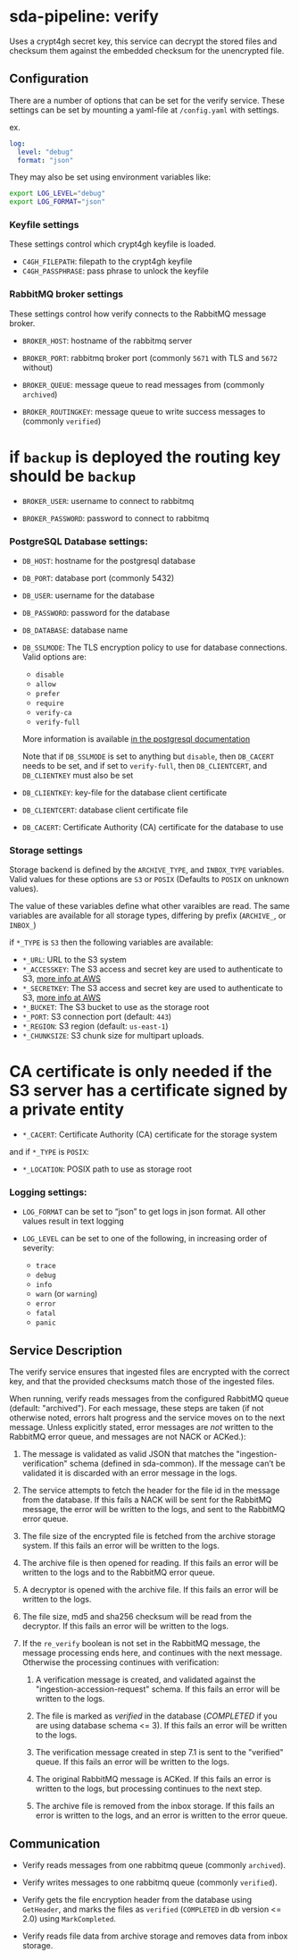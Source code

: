 # sda-pipeline: verify

Uses a crypt4gh secret key, this service can decrypt the stored files and checksum them against the embedded checksum for the unencrypted file.

## Configuration

There are a number of options that can be set for the verify service.
These settings can be set by mounting a yaml-file at `/config.yaml` with settings.

ex.
```yaml
log:
  level: "debug"
  format: "json"
```
They may also be set using environment variables like:
```bash
export LOG_LEVEL="debug"
export LOG_FORMAT="json"
```

### Keyfile settings

These settings control which crypt4gh keyfile is loaded.

 - `C4GH_FILEPATH`: filepath to the crypt4gh keyfile
 - `C4GH_PASSPHRASE`: pass phrase to unlock the keyfile

### RabbitMQ broker settings

These settings control how verify connects to the RabbitMQ message broker.

 - `BROKER_HOST`: hostname of the rabbitmq server

 - `BROKER_PORT`: rabbitmq broker port (commonly `5671` with TLS and `5672` without)

 - `BROKER_QUEUE`: message queue to read messages from (commonly `archived`)

 - `BROKER_ROUTINGKEY`: message queue to write success messages to (commonly `verified`)
 # if `backup` is deployed the routing key should be `backup`

 - `BROKER_USER`: username to connect to rabbitmq

 - `BROKER_PASSWORD`: password to connect to rabbitmq

### PostgreSQL Database settings:

 - `DB_HOST`: hostname for the postgresql database

 - `DB_PORT`: database port (commonly 5432)

 - `DB_USER`: username for the database

 - `DB_PASSWORD`: password for the database

 - `DB_DATABASE`: database name

 - `DB_SSLMODE`: The TLS encryption policy to use for database connections.
   Valid options are:
    - `disable`
    - `allow`
    - `prefer`
    - `require`
    - `verify-ca`
    - `verify-full`

   More information is available
   [in the postgresql documentation](https://www.postgresql.org/docs/current/libpq-ssl.html#LIBPQ-SSL-PROTECTION)

   Note that if `DB_SSLMODE` is set to anything but `disable`, then `DB_CACERT` needs to be set,
   and if set to `verify-full`, then `DB_CLIENTCERT`, and `DB_CLIENTKEY` must also be set

 - `DB_CLIENTKEY`: key-file for the database client certificate

 - `DB_CLIENTCERT`: database client certificate file

 - `DB_CACERT`: Certificate Authority (CA) certificate for the database to use

### Storage settings

Storage backend is defined by the `ARCHIVE_TYPE`, and `INBOX_TYPE` variables.
Valid values for these options are `S3` or `POSIX`
(Defaults to `POSIX` on unknown values).

The value of these variables define what other varaibles are read.
The same variables are available for all storage types, differing by prefix (`ARCHIVE_`, or  `INBOX_`)

if `*_TYPE` is `S3` then the following variables are available:
 - `*_URL`: URL to the S3 system
 - `*_ACCESSKEY`: The S3 access and secret key are used to authenticate to S3,
 [more info at AWS](https://docs.aws.amazon.com/general/latest/gr/aws-sec-cred-types.html#access-keys-and-secret-access-keys)
 - `*_SECRETKEY`: The S3 access and secret key are used to authenticate to S3,
 [more info at AWS](https://docs.aws.amazon.com/general/latest/gr/aws-sec-cred-types.html#access-keys-and-secret-access-keys)
 - `*_BUCKET`: The S3 bucket to use as the storage root
 - `*_PORT`: S3 connection port (default: `443`)
 - `*_REGION`: S3 region (default: `us-east-1`)
 - `*_CHUNKSIZE`: S3 chunk size for multipart uploads.
# CA certificate is only needed if the S3 server has a certificate signed by a private entity
 - `*_CACERT`: Certificate Authority (CA) certificate for the storage system

and if `*_TYPE` is `POSIX`:
 - `*_LOCATION`: POSIX path to use as storage root

### Logging settings:

 - `LOG_FORMAT` can be set to “json” to get logs in json format.
   All other values result in text logging

 - `LOG_LEVEL` can be set to one of the following, in increasing order of severity:
    - `trace`
    - `debug`
    - `info`
    - `warn` (or `warning`)
    - `error`
    - `fatal`
    - `panic`

## Service Description

The verify service ensures that ingested files are encrypted with the correct key, and that the provided checksums match those of the ingested files.

When running, verify reads messages from the configured RabbitMQ queue (default: "archived").
For each message, these steps are taken (if not otherwise noted, errors halt progress and the service moves on to the next message.
Unless explicitly stated, error messages are *not* written to the RabbitMQ error queue, and messages are not NACK or ACKed.):

1. The message is validated as valid JSON that matches the "ingestion-verification" schema (defined in sda-common).
If the message can’t be validated it is discarded with an error message in the logs.

1. The service attempts to fetch the header for the file id in the message from the database.
If this fails a NACK will be sent for the RabbitMQ message, the error will be written to the logs, and sent to the RabbitMQ error queue.

1. The file size of the encrypted file is fetched from the archive storage system.
If this fails an error will be written to the logs.

1. The archive file is then opened for reading.
If this fails an error will be written to the logs and to the RabbitMQ error queue.

1. A decryptor is opened with the archive file.
If this fails an error will be written to the logs.

1. The file size, md5 and sha256 checksum will be read from the decryptor.
If this fails an error will be written to the logs.

1. If the `re_verify` boolean is not set in the RabbitMQ message, the message processing ends here, and continues with the next message.
Otherwise the processing continues with verification:

    1. A verification message is created, and validated against the "ingestion-accession-request" schema.
    If this fails an error will be written to the logs.

    1. The file is marked as *verified* in the database (*COMPLETED* if you are using database schema <= 3).
    If this fails an error will be written to the logs.

    1. The verification message created in step 7.1 is sent to the "verified" queue.
    If this fails an error will be written to the logs.

    1. The original RabbitMQ message is ACKed.
    If this fails an error is written to the logs, but processing continues to the next step.

    1. The archive file is removed from the inbox storage.
    If this fails an error is written to the logs, and an error is written to the error queue.

## Communication

 - Verify reads messages from one rabbitmq queue (commonly `archived`).

 - Verify writes messages to one rabbitmq queue (commonly `verified`).

 - Verify gets the file encryption header from the database using `GetHeader`,
   and marks the files as `verified` (`COMPLETED` in db version <= 2.0) using `MarkCompleted`.

 - Verify reads file data from archive storage and removes data from inbox storage.
